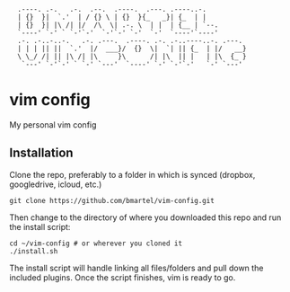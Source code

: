 ```
  .----. .-.   .-.  .--.  .----.  .---. .----..-.
  | {}  }|  `.'  | / {} \ | {}  }{_   _}| {_  | |
  | {}  }| |\ /| |/  /\  \| .-. \  | |  | {__ | `--.
  `----' `-' ` `-'`-'  `-'`-' `-'  `-'  `----'`----'
  .-. .-..-..-.   .-. .---.  .----. .-. .-..----..-. .---.
  | | | || ||  `.'  |/  ___}/  {}  \|  `| || {_  | |/   __}
  \ \_/ /| || |\ /| |\     }\      /| |\  || |   | |\  {_ }
   `---' `-'`-' ` `-' `---'  `----' `-' `-'`-'   `-' `---'
```

# vim config

My personal vim config

## Installation

Clone the repo, preferably to a folder in which is synced (dropbox, googledrive, icloud, etc.)
```
git clone https://github.com/bmartel/vim-config.git
```

Then change to the directory of where you downloaded this repo and run the install script:

```
cd ~/vim-config # or wherever you cloned it
./install.sh
```

The install script will handle linking all files/folders and pull down the included plugins. Once the script finishes, vim is ready to go.
